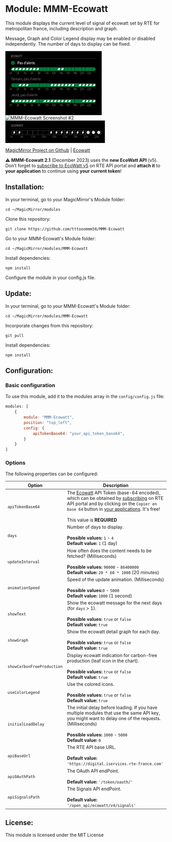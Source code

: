# Module: MMM-Ecowatt
This module displays the current level of signal of ecowatt set by RTE for metropolitan france, including description and graph.

Message, Graph and Color Legend display may be enabled or disabled independently. The number of days to display can be fixed.

<p align="left">
<img alt="MMM-Ecowatt Screenshot #1" src="MMM-Ecowatt_screenshot1.png" align="top" height="200px">
<img alt="MMM-Ecowatt Screenshot #2" src="MMM-Ecowatt_screenshot2.png" align="top" height="120px">
<img alt="MMM-Ecowatt Screenshot #3" src="MMM-Ecowatt_screenshot3.png" align="top" height="70px">
</p>

[MagicMirror Project on Github](https://github.com/MichMich/MagicMirror) | [Ecowatt](https://www.monecowatt.fr/)

⚠️ **MMM-Ecowatt 2.1** (December 2023) uses the **new EcoWatt API** (v5). Don’t forget to [subscribe to EcoWatt v5](https://data.rte-france.com/catalog/-/api/consumption/Ecowatt/v5.0) on RTE API portal and **attach it** to **your application** to continue using **your current token**!

## Installation:

In your terminal, go to your MagicMirror's Module folder:
```shell
cd ~/MagicMirror/modules
```

Clone this repository:
```shell
git clone https://github.com/tttooommm56/MMM-Ecowatt
```

Go to your MMM-Ecowatt's Module folder:
```shell
cd ~/MagicMirror/modules/MMM-Ecowatt
```

Install dependencies:
```shell
npm install
```

Configure the module in your config.js file.

## Update:

In your terminal, go to your MMM-Ecowatt's Module folder:
```shell
cd ~/MagicMirror/modules/MMM-Ecowatt
```

Incorporate changes from this repository:
```shell
git pull
```

Install dependencies:
```shell
npm install
```

## Configuration:

### Basic configuration

To use this module, add it to the modules array in the `config/config.js` file:
```javascript
modules: [
	{
		module: "MMM-Ecowatt",
		position: "top_left",
		config: {
			apiTokenBase64: "your_api_token_base64",
		}
	}
]
```

### Options

The following properties can be configured:


| Option                       | Description
| ---------------------------- | -----------
| `apiTokenBase64`             | The [Ecowatt](https://data.rte-france.com/catalog/-/api/consumption/Ecowatt/v5.0) API Token (base-64 encoded), which can be obtained by [subscribing](https://data.rte-france.com/catalog/-/api/consumption/Ecowatt/v5.0) on RTE API portal and by clicking on the `Copier en base 64` button in [your applications](https://data.rte-france.com/group/guest/apps). It's free! <br><br> This value is **REQUIRED**
| `days`                       | Number of days to display. <br><br> **Possible values:** `1` - `4` <br> **Default value:** `1` (1 day)
| `updateInterval`             | How often does the content needs to be fetched? (Milliseconds)  <br><br> **Possible values:** `90000` - `86400000` <br> **Default value:** `20 * 60 * 1000` (20 minutes)
| `animationSpeed`             | Speed of the update animation. (Milliseconds) <br><br> **Possible values:**`0` - `5000` <br> **Default value:** `1000` (1 second)
| `showText`                   | Show the ecowatt message for the next days (for `days` > 1). <br><br> **Possible values:** `true` or `false` <br> **Default value:** `true`
| `showGraph`                  | Show the ecowatt detail graph for each day. <br><br> **Possible values:** `true` or `false` <br> **Default value:** `true`
| `showCarbonFreeProduction`   | Display ecowatt indication for carbon-free production (leaf icon in the chart). <br><br> **Possible values:** `true` or `false` <br> **Default value:** `true`
| `useColorLegend`             | Use the colored icons. <br><br> **Possible values:** `true` or `false` <br> **Default value:** `true`
| `initialLoadDelay`           | The initial delay before loading. If you have multiple modules that use the same API key, you might want to delay one of the requests. (Milliseconds) <br><br> **Possible values:** `1000` - `5000` <br> **Default value:**  `0`
| `apiBaseUrl`                 | The RTE API base URL. <br><br> **Default value:**  `'https://digital.iservices.rte-france.com'`
| `apiOAuthPath`               | The OAuth API endPoint. <br><br> **Default value:**  `'/token/oauth/'`
| `apiSignalsPath`             | The Signals API endPoint. <br><br> **Default value:**  `'/open_api/ecowatt/v4/signals'`

## License:

This module is licensed under the MIT License
